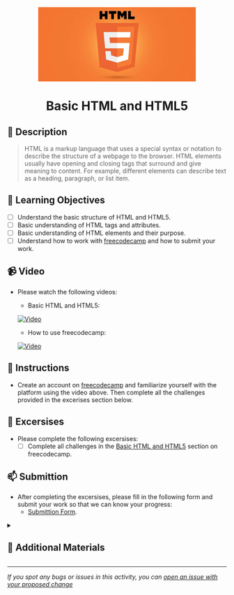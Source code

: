 <div align="center">
    <img src="../images/html5.jpg" alt="Logo" height="170" align="center">
    <h1 align="center">Basic HTML and HTML5</h1>
</div>

## 📝 Description
> HTML is a markup language that uses a special syntax or notation to describe the structure of a webpage to the browser. HTML elements usually have opening and closing tags that surround and give meaning to content. For example, different elements can describe text as a heading, paragraph, or list item.

## 🎯 Learning Objectives
- [ ] Understand the basic structure of HTML and HTML5.
- [ ] Basic understanding of HTML tags and attributes.
- [ ] Basic understanding of HTML elements and their purpose.
- [ ] Understand how to work with [freecodecamp](freecodecamp.org) and how to submit your work.

## 📹 Video
- Please watch the following videos:
    - Basic HTML and HTML5:

    [![Video](https://img.youtube.com/vi/ftX8A85chOw/0.jpg)](https://www.youtube.com/watch?v=ftX8A85chOw)

    - How to use freecodecamp:

    [![Video](https://img.youtube.com/vi/9DCpQG1KVGk/0.jpg)](https://www.youtube.com/watch?v=9DCpQG1KVGk)

## 🔧 Instructions
- Create an account on [freecodecamp](freecodecamp.org) and familiarize yourself with the platform using the video above.
Then complete all the challenges provided in the excerises section below.

## 🚀 Excersises
- Please complete the following excersises:
    - [ ] Complete all challenges in the [Basic HTML and HTML5](https://www.freecodecamp.org/learn/responsive-web-design/basic-html-and-html5/) section on freecodecamp.

## 📫 Submittion
- After completing the excersises, please fill in the following form and submit your work so that we can know your progress:
    - [Submittion Form](https://airtable.com/shrTKszJIyALWIPnb).

<details>
    <summary>
        <h2>📌 Additional Materials</h2>
    </summary>
    <hr style="height:1px;border-width:0;color:gray;background-color:dark">
    <i>
        These are all optional, but if you're interested in exploring this topic further, here are some resources to help you.
    </i>

<br>
    <ul>
        <li><a href="https://www.youtube.com/watch?v=qz0aGYrrlhU">HTML Crash Course For Absolute Beginners</a></li>
        <li><a href="https://www.youtube.com/watch?v=UB1O30fR-EE">HTML Full Course - Build a Website Tutorial</a></li>
        <li><a href="https://www.youtube.com/watch?v=8gNrZ4lAnAw">HTML Tutorial for Beginners: HTML Crash Course [2021]</a></li>
    </ul>
</details>

------

_If you spot any bugs or issues in this activity, you can [open an issue with your proposed change](https://github.com/Kick-StartDev/web-development-basic-curriculum/issues/new)_
